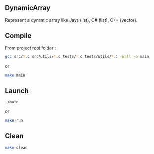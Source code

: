 ## DynamicArray

Represent a dynamic array like Java (list), C# (list), C++ (vector).  

## Compile

From project root folder :  

```sh
gcc src/*.c src/utils/*.c tests/*.c tests/utils/*.c -Wall -o main
```

or   

```sh
make main
```

## Launch

```sh
./main
```

or   

```sh
make run
```

## Clean 

```sh
make clean
```